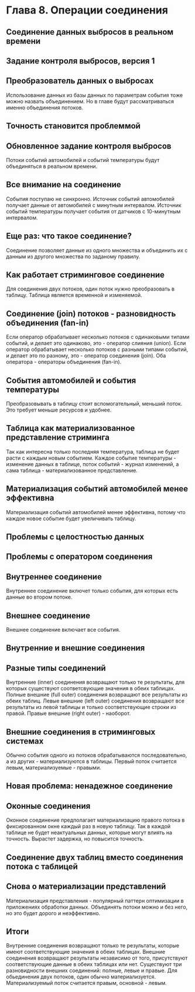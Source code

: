 # Глава 8. Операции соединения
## Соединение данных выбросов в реальном времени
## Задание контроля выбросов, версия 1
## Преобразователь данных о выбросах
Использование данных из базы данных по параметрам события тоже можно назвать объединением. Но в главе будут рассматриваться именно объединения потоков.
## Точность становится проблеммой
## Обновленное задание контроля выбросов
Потоки событий автомобилей и событий температуры будут объединяться в реальном времени.
## Все внимание на соединение
События поступаю не синхронно. Источник событий автомобилей получает данные от автомобилей с минутным интервалом. Источник событий температуры получает события от датчиков с 10-минутным интервалом.
## Еще раз: что такое соединение?
Соединение позволяет данные из одного множества и объединить их с данным из другого множества по заданому правилу.
## Как работает стриминговое соединение
Для соединения двух потоков, один поток нужно преобразовать в таблицу. Таблица является временной и изменяемой.
## Соединение (join) потоков - разновидность объединения (fan-in)
Если оператор обрабатывает несколько потоков с одинаковыми типами событий, и делает это одинаково, это - оператор слияния (union).
Если оператор обрабатывает несколько потоков с разными типами событий, и делает это по разному, это - оператор соединения (join).
Оба оператора - операторы объединения (fan-in).
## События автомобилей и события температуры
Преобразовывать в таблицу стоит вспомогательный, меньший поток. Это требует меньше ресурсов и удобнее.
## Таблица как материализованное представление стриминга
Так как интересна только последняя температура, таблица не будет расти с каждым новым событием.
Каждое событие температуры - изменение данных в таблице, поток событий - журнал изменений, а сама таблица - материализованное представление.
## Материализация событий автомобилей менее эффективна
Материализация событий автомобилей менее эффективна, потому что каждое новое событие будет увеличивать таблицу.
## Проблемы с целостностью данных
## Проблемы с оператором соединения
## Внутреннее соединение
Внутреннее соединение включет только события, для которых есть данные во втором потоке.
## Внешнее соединение
Внешнее соединение включает все события.
## Внутренние и внешние соединения
## Разные типы соединений
Внутренние (inner) соединения возвращают только те результаты, для которых существуют соответсвующие значения в обеих таблицах.
Полные внешние (full outer) соединения возвращают все результаты из обеих таблиц.
Левые внешние (left outer) соединения возвращают все результаты из левой таблицы и только соответствующие строки из правой. Правые внешние (right outer) - наоборот.
## Внешние соединения в стриминговых системах
Обычно события одного из потоков обрабатываются последовательно, а из других - материализуются в таблицы. Первый поток считается левым, материализуемые - правыми.
## Новая проблема: ненадежное соединение
## Оконные соединения
Оконное соединение предполагает материализацию правого потока в фиксированном окне каждый раз в новую таблицу. 
Так в каждой таблице не будет неактуальных данных, которые могут влиять на точность. Вырастет задержка, но повысится точность.
## Соединение двух таблиц вместо соединения потока с таблицей
## Снова о материализации представлений
Материализация представления - популярный паттерн оптимизации в приложениях обработки данных. Объединять потоки можно и без него, но это будет дорого и неэффективно.
## Итоги
Внутренние соединения возвращают только те результаты, которые имеют соответствующие значения в обеих таблицах. Внешние соединения возвращают результаты независимо от того, присутствуют соответствующие данные в обеих таблицах или нет. Существуют три разновидности внешних соединений: полные, левые и правые.
Для обьединения двух потоков, один обычно материализуется. Материализуемый поток считается правым, основной - левым.
